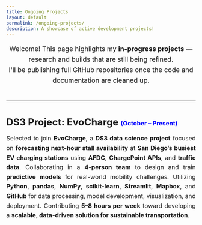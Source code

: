 ```yaml
---
title: Ongoing Projects
layout: default
permalink: /ongoing-projects/
description: A showcase of active development projects!
---
```


<div style="text-align: center; margin-bottom: 40px;">
  <p style="font-size: 1.1rem; line-height: 1.6;">
    Welcome! This page highlights my <strong>in-progress projects</strong> — research and builds that are still being refined.<br>
    I'll be publishing full GitHub repositories once the code and documentation are cleaned up.
  </p>
</div>

<hr style="margin: 40px 0;">

<h2 style="font-size: 1.6rem; margin-bottom: 8px;">DS3 Project: EvoCharge <span style="font-size: 1rem; color: blue;">(October – Present)</span></h2>

<p style="font-size: 1rem; line-height: 1.6; text-align: justify;">
  Selected to join <strong>EvoCharge</strong>, a <strong>DS3 data science project</strong> focused on 
  <strong>forecasting next-hour stall availability</strong> at <strong>San Diego’s busiest EV charging stations</strong> 
  using <strong>AFDC</strong>, <strong>ChargePoint APIs</strong>, and <strong>traffic data</strong>. 
  Collaborating in a <strong>4-person team</strong> to design and train <strong>predictive models</strong> 
  for real-world mobility challenges. Utilizing <strong>Python</strong>, <strong>pandas</strong>, <strong>NumPy</strong>, 
  <strong>scikit-learn</strong>, <strong>Streamlit</strong>, <strong>Mapbox</strong>, and <strong>GitHub</strong> 
  for data processing, model development, visualization, and deployment. Contributing 
  <strong>5–8 hours per week</strong> toward developing a <strong>scalable, data-driven solution 
  for sustainable transportation</strong>.
</p>
